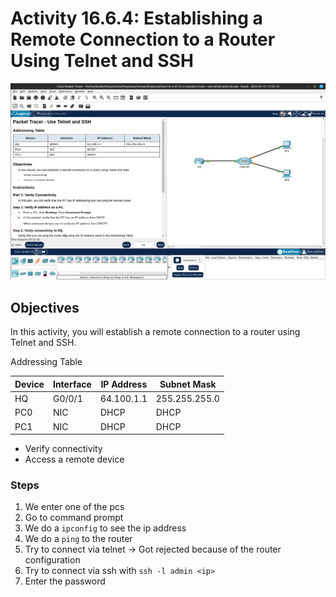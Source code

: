 # Activity 16.6.4: Establishing a Remote Connection to a Router Using Telnet and SSH

![IMG](./Activity.png)

## Objectives
In this activity, you will establish a remote connection to a router using Telnet and SSH.

Addressing Table

| Device | Interface | IP Address | Subnet Mask |
| ------ | --------- | ---------- | ----------- |
| HQ | G0/0/1 | 64.100.1.1 | 255.255.255.0 |
| PC0 | NIC | DHCP | DHCP |
| PC1 | NIC | DHCP | DHCP |

- Verify connectivity
- Access a remote device

### Steps

1. We enter one of the pcs
2. Go to command prompt
3. We do a `ipconfig` to see the ip address
4. We do a `ping` to the router
5. Try to connect via telnet -> Got rejected because of the router configuration
6. Try to connect via ssh with `ssh -l admin <ip>`
7. Enter the password